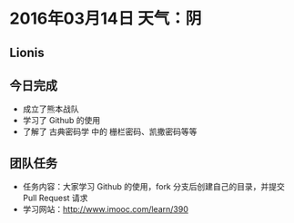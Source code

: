 # 2016年03月14日 天气：阴

## Lionis
## 今日完成
* 成立了熊本战队
* 学习了 Github 的使用
* 了解了 古典密码学 中的 栅栏密码、凯撒密码等等

## 团队任务
* 任务内容：大家学习 Github 的使用，fork 分支后创建自己的目录，并提交 Pull Request 请求
* 学习网站：http://www.imooc.com/learn/390
